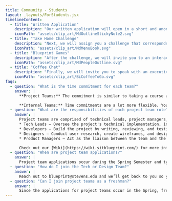 ```yaml
---
title: Community - Students
layout: _layouts/ForStudents.jsx
timelineContent:
  - title: "Written Application"
    description: "Our written application will open in a short and anonymized format where we can get a sense of what brings you to Blueprint!"
    iconPath: "assets/clip_art/MdOutlineStickyNote2.svg"
  - title: "Take Home Challenge"
    description: "Next, we will assign you a challenge that corresponds to your applied role and is to be completed on your own time (1-2 hours max)."
    iconPath: "assets/clip_art/MdMenuBook.svg"
  - title: "Blueprint Games"
    description: "After the challenge, we will invite you to an interactive and collaborative activity where you will solve a mock NPO problem."
    iconPath: "assets/clip_art/MdPeopleOutline.svg"
  - title: "Coffee Chat"
    description: "Finally, we will invite you to speak with an executive board member to review each stage of the application process, ask questions, and talk!"
    iconPath: "assets/clip_art/BiCoffeeToGo.svg"
faqs:
  - question: "What is the time commitment for each team?"
    answer: |
      **Project Teams:** The commitment is similar to taking a course at Stevens. There are typically weekly 1-hour meetings, and the rest of the work is asynchronous. Building software takes time, so you should expect to dedicate 4-10 a week to your project!

      **Internal Teams:** Time commitments are a lot more flexible. You can choose your level of involvement. However, if you pick up a task on a specific project, you will be expected to complete it in a timely manner. Both the Tech and Design Teams have meetings (not mandatory) where members can receive tasks and ask questions.
  - question: "What are the responsibilities of each project team role?"
    answer: |
      Project teams are comprised of technical leads, project managers, developers, and designers.
      * Tech Leads – Oversee the project's technical implementation, including architecture, infrastructure, and deployment. They ensure the software is scalable, maintainable, and integrates effectively with cloud platforms.
      * Developers – Build the project by writing, reviewing, and testing code in various languages and frameworks. They work on both frontend and backend development to turn designs into functional products.
      * Designers – Conduct user research, create wireframes, and design UI/UX using tools like Figma. They ensure the final product is intuitive, accessible, and aligns with the nonprofit’s needs.
      * Product Managers – Act as the liaison between the team and the nonprofit, managing communication, feature scoping, and user feedback. They write user stories and help keep projects on track using Agile methodologies.

      Check out our [Wiki](https://wiki.sitblueprint.com/) for more information on each role!
  - question: "When are project team applications?"
    answer: |
      Project team applications occur during the Spring Semester and typically span the whole month of March. Students who complete the application process and are selected will join projects starting in the following Fall Semester.
  - question: "How do I join the Tech or Design Team?"
    answer: |
      Reach out to blueprint@stevens.edu and we’ll get back to you so you can join the Discord server! The Tech and Design Team are open year-round, and the goal of these teams is to allow students to learn at their own pace while contributing to Blueprint.
  - question: "Can I join project teams as a freshman?"
    answer: |
      Since the applications for project teams occur in the Spring, freshmen are typically unable to join their first year. **However,** there are often a couple of members who drop from the project teams, and if you are active on the Internal Teams and express an interest to join, we may reach out to help fill the gaps!
---
```

